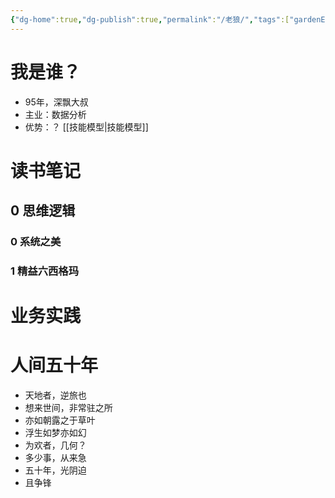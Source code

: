 ```yaml
---
{"dg-home":true,"dg-publish":true,"permalink":"/老狼/","tags":["gardenEntry"],"dgPassFrontmatter":true,"noteIcon":"","created":"2023-09-23T07:51:56.061+08:00","updated":"2023-10-03T07:49:08.394+08:00"}
---
```



# 我是谁？

- 95年，深飘大叔
- 主业：数据分析
- 优势：？
[[技能模型\|技能模型]]

# 读书笔记

## 0 思维逻辑
### 0 系统之美

### 1 精益六西格玛

# 业务实践


# 人间五十年

- 天地者，逆旅也
- 想来世间，非常驻之所
- 亦如朝露之于草叶
- 浮生如梦亦如幻
- 为欢者，几何？
- 多少事，从来急
- 五十年，光阴迫
- 且争锋
